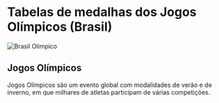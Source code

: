 # Tabelas de medalhas dos Jogos Olímpicos (Brasil)


![Brasil Olimpico](img/brasil_olimpico.jpg)


## Jogos Olímpicos

Jogos Olímpicos são um evento global com modalidades de verão e de inverno, em que milhares de atletas participam de várias competições.



